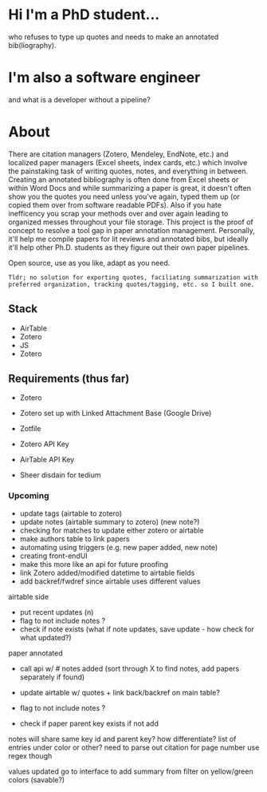 # Hi I'm a PhD student...

 who refuses to type up quotes and needs to make an annotated bib(liography). 
 
# I'm also a software engineer 

and what is a developer without a pipeline?

# About
There are citation managers (Zotero, Mendeley, EndNote, etc.) and localized paper managers (Excel sheets, index cards, etc.) which involve the painstaking task of writing quotes, notes, and everything in between. Creating an annotated bibliography is often done from Excel sheets or within Word Docs and while summarizing a paper is great, it doesn't often show you the quotes you need unless you've again, typed them up (or copied them over from software readable PDFs). Also if you hate inefficency you scrap your methods over and over again leading to organized messes throughout your file storage. This project is the proof of concept to resolve a tool gap in paper annotation management. Personally, it'll help me compile papers for lit reviews and annotated bibs, but ideally it'll help other Ph.D. students as they figure out their own paper pipelines. 

Open source, use as you like, adapt as you need.

`Tldr; no solution for exporting quotes, faciliating summarization with preferred organization, tracking quotes/tagging, etc. so I built one.`


## Stack
- AirTable
- Zotero
- JS
- Zotero

## Requirements (thus far)
- Zotero
- Zotero set up with Linked Attachment Base (Google Drive)
- Zotfile

- Zotero API Key
- AirTable API Key

- Sheer disdain for tedium

### Upcoming
- update tags (airtable to zotero)
- update notes (airtable summary to zotero) (new note?)
- checking for matches to update either zotero or airtable
- make authors table to link papers
- automating using triggers (e.g. new paper added, new note)
- creating front-endUI
- make this more like an api for future proofing
- link Zotero added/modified datetime to airtable fields
- add backref/fwdref since airtable uses different values

airtable side
- put recent updates (n)
- flag to not include notes ?
- check if note exists (what if note updates, save update - how check for what updated?)

paper annotated
- call api w/ # notes added (sort through X to find notes, add papers separately if found)
- update airtable w/ quotes + link back/backref on main table?

- flag to not include notes ?
- check if paper parent key exists if not add

notes will share same key id and parent key? how differentiate? list of entries under color or other?
need to parse out citation for page number use regex though

values updated 
go to interface to add summary from filter on yellow/green colors (savable?)
